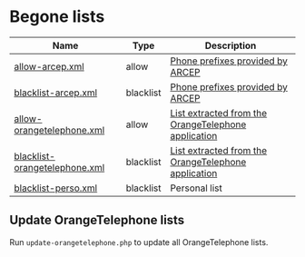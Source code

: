 # Begone lists

| Name | Type | Description |
| --- | --- | --- |
| [allow-arcep.xml](https://raw.githubusercontent.com/jcolfej/begone-lists/master/allow/allow-arcep.xml) | allow | [Phone prefixes provided by ARCEP](https://www.arcep.fr/la-regulation/grands-dossiers-thematiques-transverses/la-numerotation.html) |
| [blacklist-arcep.xml](https://raw.githubusercontent.com/jcolfej/begone-lists/master/blacklist/blacklist-arcep.xml) | blacklist | [Phone prefixes provided by ARCEP](https://www.arcep.fr/la-regulation/grands-dossiers-thematiques-transverses/la-numerotation.html) |
| [allow-orangetelephone.xml](https://raw.githubusercontent.com/jcolfej/begone-lists/master/allow/allow-orangetelephone.xml) | allow | [List extracted from the OrangeTelephone application](https://apps.apple.com/fr/app/orange-t%C3%A9l%C3%A9phone/id1441313724) |
| [blacklist-orangetelephone.xml](https://raw.githubusercontent.com/jcolfej/begone-lists/master/blacklist/blacklist-orangetelephone.xml) | blacklist | [List extracted from the OrangeTelephone application](https://apps.apple.com/fr/app/orange-t%C3%A9l%C3%A9phone/id1441313724) |
| [blacklist-perso.xml](https://raw.githubusercontent.com/jcolfej/begone-lists/master/blacklist/blacklist-perso.xml) | blacklist | Personal list |

## Update OrangeTelephone lists

Run `update-orangetelephone.php` to update all OrangeTelephone lists.